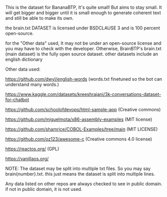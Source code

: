 This is the dataset for BananaBTP, It's quite small! But aims to stay small. It will get bigger and bigger until it is small enough to generate coherent text and still be able to make its own.

the brain.txt DATASET is licensed under BSDCLAUSE 3 and is 100 percent open-source.

for the "Other data" used, It may not be under an open-source license and you may have to check with the developer.
Otherwise, BrainBTP's brain.txt (main dataset) is the fully open source dataset. other datasets include an english dictionary

Other data used: 

https://github.com/dwyl/english-words (words.txt finetuned so the bot can understand many words.)

https://www.kaggle.com/datasets/kreeshrajani/3k-conversations-dataset-for-chatbot

https://github.com/schoolofdevops/html-sample-app (Creative commons)

https://github.com/miguelmota/x86-assembly-examples (MIT license)

https://github.com/shamrice/COBOL-Examples/tree/main (MIT LICENSE)

https://github.com/oz123/awesome-c (Creative commons 4.0 license)

https://reactos.org/ (GPL)

https://vanillaos.org/


NOTE: The dataset may be split into multiple txt files. So you may say brain{number}.txt. this just means the dataset is split into multiple lines.

Any data listed on other repos are always checked to see in public domain. if not in public domain, it is not used.
